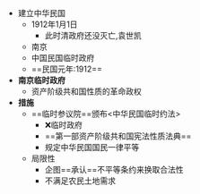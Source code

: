 - 建立中华民国
	- 1912年1月1日
		- 此时清政府还没灭亡,袁世凯
	- 南京
	- 中国民国临时政府
	- ==民国元年:1912==
- **南京临时政府**
	- 资产阶级共和国性质的革命政权
- **措施**
	- ==临时参议院==颁布<中华民国临时约法>
		- ❌临时政府
		- ==第一部资产阶级共和国宪法性质法典==
		- 规定中华民国国民一律平等 
	- 局限性
		- 企图==承认==不平等条约来换取合法性
		- 不满足农民土地需求